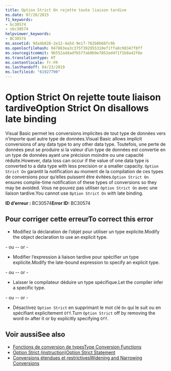 ```yaml
---
title: Option Strict On rejette toute liaison tardive
ms.date: 07/20/2015
f1_keywords:
- bc30574
- vbc30574
helpviewer_keywords:
- BC30574
ms.assetid: 9da4b826-2e12-4a5d-9e17-762b0b68fc9b
ms.openlocfilehash: 047883ea3c375f392955310ef1ffa8c98347f8ff
ms.sourcegitcommit: 9b552addadfb57fab0b9e7852ed4f1f1b8a42f8e
ms.translationtype: HT
ms.contentlocale: fr-FR
ms.lasthandoff: 04/23/2019
ms.locfileid: "61927790"
---
```

# <a name="option-strict-on-disallows-late-binding"></a><span data-ttu-id="e54cb-102">Option Strict On rejette toute liaison tardive</span><span class="sxs-lookup"><span data-stu-id="e54cb-102">Option Strict On disallows late binding</span></span>
<span data-ttu-id="e54cb-103">Visual Basic permet les conversions implicites de tout type de données vers n’importe quel autre type de données.</span><span class="sxs-lookup"><span data-stu-id="e54cb-103">Visual Basic allows implicit conversions of any data type to any other data type.</span></span> <span data-ttu-id="e54cb-104">Toutefois, une perte de données peut se produire si la valeur d’un type de données est convertie en un type de données ayant une précision moindre ou une capacité réduite.</span><span class="sxs-lookup"><span data-stu-id="e54cb-104">However, data loss can occur if the value of one data type is converted to a data type with less precision or a smaller capacity.</span></span> <span data-ttu-id="e54cb-105">`Option Strict On` garantit la notification au moment de la compilation de ces types de conversions pour qu’elles puissent être évitées.</span><span class="sxs-lookup"><span data-stu-id="e54cb-105">`Option Strict On` ensures compile-time notification of these types of conversions so they may be avoided.</span></span> <span data-ttu-id="e54cb-106">Vous ne pouvez pas utiliser `Option Strict On` avec une liaison tardive.</span><span class="sxs-lookup"><span data-stu-id="e54cb-106">You cannot use `Option Strict On` with late binding.</span></span>  

 <span data-ttu-id="e54cb-107">**ID d’erreur :** BC30574</span><span class="sxs-lookup"><span data-stu-id="e54cb-107">**Error ID:** BC30574</span></span>  
  
## <a name="to-correct-this-error"></a><span data-ttu-id="e54cb-108">Pour corriger cette erreur</span><span class="sxs-lookup"><span data-stu-id="e54cb-108">To correct this error</span></span>  
  
- <span data-ttu-id="e54cb-109">Modifiez la déclaration de l’objet pour utiliser un type explicite.</span><span class="sxs-lookup"><span data-stu-id="e54cb-109">Modify the object declaration to use an explicit type.</span></span>  
  
 <span data-ttu-id="e54cb-110">\- ou -</span><span class="sxs-lookup"><span data-stu-id="e54cb-110">\- or -</span></span>  
  
- <span data-ttu-id="e54cb-111">Modifier l’expression à liaison tardive pour spécifier un type explicite.</span><span class="sxs-lookup"><span data-stu-id="e54cb-111">Modify the late-bound expression to specify an explicit type.</span></span>  
  
 <span data-ttu-id="e54cb-112">\- ou -</span><span class="sxs-lookup"><span data-stu-id="e54cb-112">\- or -</span></span>  
  
- <span data-ttu-id="e54cb-113">Laisser le compilateur déduire un type spécifique.</span><span class="sxs-lookup"><span data-stu-id="e54cb-113">Let the compiler infer a specific type.</span></span>  
  
 <span data-ttu-id="e54cb-114">\- ou -</span><span class="sxs-lookup"><span data-stu-id="e54cb-114">\- or -</span></span>  
  
- <span data-ttu-id="e54cb-115">Désactivez `Option Strict` en supprimant le mot clé `On` qui le suit ou en spécifiant explicitement `Off`.</span><span class="sxs-lookup"><span data-stu-id="e54cb-115">Turn `Option Strict` off by removing the word `On` after it or by explicitly specifying `Off`.</span></span>  
  
## <a name="see-also"></a><span data-ttu-id="e54cb-116">Voir aussi</span><span class="sxs-lookup"><span data-stu-id="e54cb-116">See also</span></span>

- [<span data-ttu-id="e54cb-117">Fonctions de conversion de types</span><span class="sxs-lookup"><span data-stu-id="e54cb-117">Type Conversion Functions</span></span>](../../visual-basic/language-reference/functions/type-conversion-functions.md)
- [<span data-ttu-id="e54cb-118">Option Strict (instruction)</span><span class="sxs-lookup"><span data-stu-id="e54cb-118">Option Strict Statement</span></span>](../../visual-basic/language-reference/statements/option-strict-statement.md)
- [<span data-ttu-id="e54cb-119">Conversions étendues et restrictives</span><span class="sxs-lookup"><span data-stu-id="e54cb-119">Widening and Narrowing Conversions</span></span>](../../visual-basic/programming-guide/language-features/data-types/widening-and-narrowing-conversions.md)
